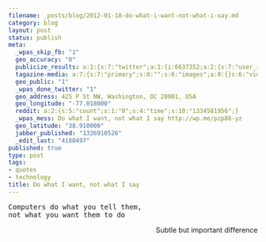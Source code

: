 ```yaml
--- 
filename: _posts/blog/2012-01-18-do-what-i-want-not-what-i-say.md
category: blog
layout: post
status: publish
meta: 
  _wpas_skip_fb: "1"
  geo_accuracy: "0"
  publicize_results: a:1:{s:7:"twitter";a:1:{i:6637352;a:2:{s:7:"user_id";s:8:"brunosan";s:7:"post_id";s:18:"159700445374324736";}}}
  tagazine-media: a:7:{s:7:"primary";s:0:"";s:6:"images";a:0:{}s:6:"videos";a:0:{}s:11:"image_count";s:1:"0";s:6:"author";s:7:"4180497";s:7:"blog_id";s:7:"8438084";s:9:"mod_stamp";s:19:"2012-01-18 18:15:25";}
  geo_public: "1"
  _wpas_done_twitter: "1"
  geo_address: 425 P St NW, Washington, DC 20001, USA
  geo_longitude: "-77.018000"
  reddit: a:2:{s:5:"count";s:1:"0";s:4:"time";s:10:"1334581956";}
  _wpas_mess: Do what I want, not what I say http://wp.me/pzp88-yz
  geo_latitude: "38.910000"
  jabber_published: "1326910526"
  _edit_last: "4180497"
published: true
type: post
tags: 
- quotes
- technology
title: Do what I want, not what I say
---
```

<pre>Computers do what you tell them,
not what you want them to do</pre>
<p style="text-align:right;">Subtle but important difference</p>
